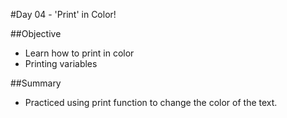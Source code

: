 #Day 04 - 'Print' in Color!

##Objective        
- Learn how to print in color
- Printing variables 

##Summary 
- Practiced using print function to change the color of the 
text. 

